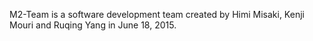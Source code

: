 ﻿M2-Team is a software development team created by Himi Misaki, Kenji Mouri and
Ruqing Yang in June 18, 2015.
